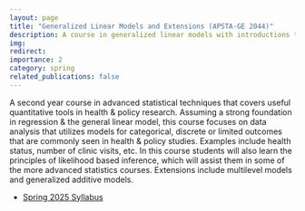 ```yaml
---
layout: page
title: "Generalized Linear Models and Extensions (APSTA-GE 2044)"
description: A course in generalized linear models with introductions to multilevel models and generalized additive models
img: 
redirect: 
importance: 2
category: spring
related_publications: false
---
```



A second year course in advanced statistical techniques that covers useful quantitative tools in health & policy research. Assuming a strong foundation in regression & the general linear model, this course focuses on data analysis that utilizes models for categorical, discrete or limited outcomes that are commonly seen in health & policy studies. Examples include health status, number of clinic visits, etc. In this course students will also learn the principles of likelihood based
inference, which will assist them in some of the more advanced statistics courses. Extensions include multilevel models and generalized additive models.

- [Spring 2025 Syllabus](/assets/pdf/APSTA_GE_2044_S2425.pdf)